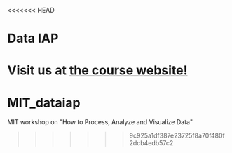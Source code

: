 <<<<<<< HEAD
# Data IAP

Visit us at [the course website!](http://dataiap.github.com)
=======
MIT_dataiap
===========

MIT workshop on "How to Process, Analyze and Visualize Data"
>>>>>>> 9c925a1df387e23725f8a70f480f2dcb4edb57c2
